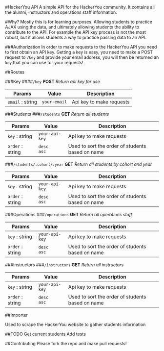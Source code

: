 #HackerYou API
A simple API for the HackerYou community. It contains all the alumni, instructors and operations staff information.

#Why?
Mostly this is for learning purposes. Allowing students to practice AJAX using the data, and ultimately allowing students the ability to contribute to the API. For example the API key process is not the most robust, but it allows students a way to practice passing data to an API.

###Authorization 
In order to make requests to the HackerYou API you need to first obtain an API key. Getting a key is easy, you need to make a POST request to `/key` and provide your email address, you will then be returned an `key` that you can use for your requests!

##Routes

###Key
####`/key`
<strong>POST</strong> _Return api key for use_

Params | Value | Description
------ | ---- | ------
`email` : string | `your-email` | Api key to make requests

###Students
###`/students`
<strong>GET</strong> _Return all students_

Params | Value | Description
------ | ---- | ------
`key` : string | `your-api-key` |  Api key to make requests
`order` : string | `desc`<br>`asc` | Used to sort the order of students based on name

###`/students/:cohort/:year`
<strong>GET</strong> _Return all students by cohort and year_

Params | Value | Description
------ | ------ | ------
`key` : string | `your-api-key` |  Api key to make requests
`order` : string | `desc`<br>`asc` | Used to sort the order of students based on name

###Operations
###`/operations`
<strong>GET</strong> _Return all operations staff_

Params | Value | Description
------ | ------ | ------
`key` : string | `your-api-key` | Api key to make requests
`order` : string | `desc`<br>`asc` | Used to sort the order of students based on name


###Instructors
###`/instructors`
<strong>GET</strong> _Return all instructors_

Params | Value | Description
------ | ------ | ------
`key` : string | `your-api-key` | Api key to make requests
`order` : string | `desc`<br>`asc` | Used to sort the order of students based on name




##Importer

Used to scrape the HackerYou website to gather students information

##TODO
Get current students
Add tests

##Contributing
Please fork the repo and make pull requests! 

